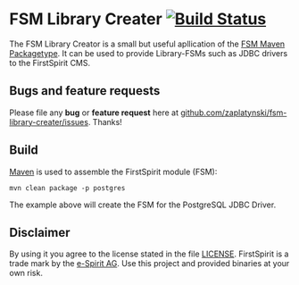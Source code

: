# FSM Library Creater [![Build Status](https://travis-ci.org/zaplatynski/fsm-library-creater.svg?branch=master)](https://travis-ci.org/zaplatynski/fsm-library-creater)

The FSM Library Creator is a small but useful apllication of the [FSM Maven Packagetype](https://github.com/zaplatynski/fsm-packagetype). It can be used to provide Library-FSMs such as JDBC drivers to the FirstSpirit CMS. 

## Bugs and feature requests

Please file any **bug** or **feature request** here at [github.com/zaplatynski/fsm-library-creater/issues](https://github.com/zaplatynski/fsm-library-creater/issues). Thanks!
 
## Build

[Maven](http://maven.apache.org/) is used to assemble the FirstSpirit module (FSM):
```
mvn clean package -p postgres
```
The example above will create the FSM for the PostgreSQL JDBC Driver.

##  Disclaimer

By using it you agree to the license stated in the file [LICENSE](LICENSE). FirstSpirit is a trade mark by the [e-Spirit AG](http://www.e-spirit.com/).
Use this project and provided binaries at your own risk.

